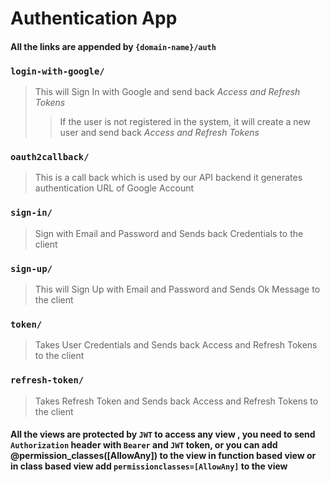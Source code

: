 # Authentication App

#### All the links are appended by `{domain-name}/auth`

### `login-with-google/`

> This will Sign In with Google and send back *Access and Refresh Tokens*
> > If the user is not registered in the system, it will create a new user and send back *Access and Refresh Tokens*

### `oauth2callback/`

> This is a call back which is used by our API backend it generates authentication URL of Google Account

### `sign-in/`

> Sign with Email and Password and Sends back Credentials to the client

### `sign-up/`

> This will Sign Up with Email and Password and Sends Ok Message to the client

### `token/`

> Takes User Credentials and Sends back Access and Refresh Tokens to the client

### `refresh-token/`

> Takes Refresh Token and Sends back Access and Refresh Tokens to the client

#### All the views are protected by `JWT` to access any view , you need to send `Authorization` header with `Bearer` and `JWT` token, or you can add @permission_classes([AllowAny]) to the view in function based view or in class based view add `permissionclasses=[AllowAny]` to the view


